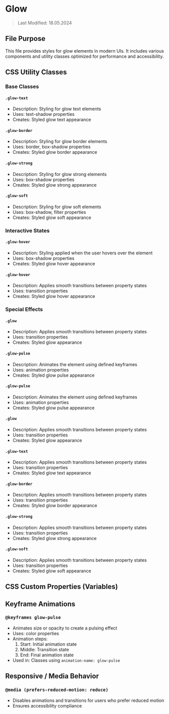 # Glow
> Last Modified: 18.05.2024

## File Purpose

This file provides styles for glow elements in modern UIs. It includes various components and utility classes optimized for performance and accessibility.

## CSS Utility Classes

### Base Classes

#### `.glow-text`
- Description: Styling for glow text elements
- Uses: text-shadow properties
- Creates: Styled glow text appearance

#### `.glow-border`
- Description: Styling for glow border elements
- Uses: border, box-shadow properties
- Creates: Styled glow border appearance

#### `.glow-strong`
- Description: Styling for glow strong elements
- Uses: box-shadow properties
- Creates: Styled glow strong appearance

#### `.glow-soft`
- Description: Styling for glow soft elements
- Uses: box-shadow, filter properties
- Creates: Styled glow soft appearance

### Interactive States

#### `.glow-hover`
- Description: Styling applied when the user hovers over the element
- Uses: box-shadow properties
- Creates: Styled glow hover appearance

#### `.glow-hover`
- Description: Applies smooth transitions between property states
- Uses: transition properties
- Creates: Styled glow hover appearance

### Special Effects

#### `.glow`
- Description: Applies smooth transitions between property states
- Uses: transition properties
- Creates: Styled glow appearance

#### `.glow-pulse`
- Description: Animates the element using defined keyframes
- Uses: animation properties
- Creates: Styled glow pulse appearance

#### `.glow-pulse`
- Description: Animates the element using defined keyframes
- Uses: animation properties
- Creates: Styled glow pulse appearance

#### `.glow`
- Description: Applies smooth transitions between property states
- Uses: transition properties
- Creates: Styled glow appearance

#### `.glow-text`
- Description: Applies smooth transitions between property states
- Uses: transition properties
- Creates: Styled glow text appearance

#### `.glow-border`
- Description: Applies smooth transitions between property states
- Uses: transition properties
- Creates: Styled glow border appearance

#### `.glow-strong`
- Description: Applies smooth transitions between property states
- Uses: transition properties
- Creates: Styled glow strong appearance

#### `.glow-soft`
- Description: Applies smooth transitions between property states
- Uses: transition properties
- Creates: Styled glow soft appearance

## CSS Custom Properties (Variables)



## Keyframe Animations

### `@keyframes glow-pulse`
- Animates size or opacity to create a pulsing effect
- Uses: color properties
- Animation steps:
  1. Start: Initial animation state
  2. Middle: Transition state
  3. End: Final animation state
- Used in: Classes using `animation-name: glow-pulse`

## Responsive / Media Behavior

### `@media (prefers-reduced-motion: reduce)`
- Disables animations and transitions for users who prefer reduced motion
- Ensures accessibility compliance

